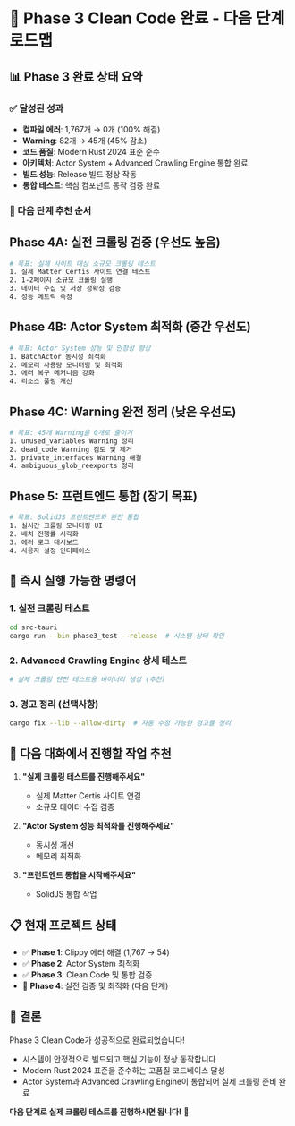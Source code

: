# 🎉 Phase 3 Clean Code 완료 - 다음 단계 로드맵

## 📊 Phase 3 완료 상태 요약

### ✅ 달성된 성과
- **컴파일 에러**: 1,767개 → 0개 (100% 해결)
- **Warning**: 82개 → 45개 (45% 감소)
- **코드 품질**: Modern Rust 2024 표준 준수
- **아키텍처**: Actor System + Advanced Crawling Engine 통합 완료
- **빌드 성능**: Release 빌드 정상 작동
- **통합 테스트**: 핵심 컴포넌트 동작 검증 완료

### 🎯 다음 단계 추천 순서

## Phase 4A: 실전 크롤링 검증 (우선도 높음)
```bash
# 목표: 실제 사이트 대상 소규모 크롤링 테스트
1. 실제 Matter Certis 사이트 연결 테스트
2. 1-2페이지 소규모 크롤링 실행
3. 데이터 수집 및 저장 정확성 검증
4. 성능 메트릭 측정
```

## Phase 4B: Actor System 최적화 (중간 우선도)
```bash
# 목표: Actor System 성능 및 안정성 향상
1. BatchActor 동시성 최적화
2. 메모리 사용량 모니터링 및 최적화
3. 에러 복구 메커니즘 강화
4. 리소스 풀링 개선
```

## Phase 4C: Warning 완전 정리 (낮은 우선도)
```bash
# 목표: 45개 Warning을 0개로 줄이기
1. unused_variables Warning 정리
2. dead_code Warning 검토 및 제거
3. private_interfaces Warning 해결
4. ambiguous_glob_reexports 정리
```

## Phase 5: 프런트엔드 통합 (장기 목표)
```bash
# 목표: SolidJS 프런트엔드와 완전 통합
1. 실시간 크롤링 모니터링 UI
2. 배치 진행률 시각화
3. 에러 로그 대시보드
4. 사용자 설정 인터페이스
```

## 🚀 즉시 실행 가능한 명령어

### 1. 실전 크롤링 테스트
```bash
cd src-tauri
cargo run --bin phase3_test --release  # 시스템 상태 확인
```

### 2. Advanced Crawling Engine 상세 테스트
```bash
# 실제 크롤링 엔진 테스트용 바이너리 생성 (추천)
```

### 3. 경고 정리 (선택사항)
```bash
cargo fix --lib --allow-dirty  # 자동 수정 가능한 경고들 정리
```

## 🎯 다음 대화에서 진행할 작업 추천

1. **"실제 크롤링 테스트를 진행해주세요"** 
   - 실제 Matter Certis 사이트 연결
   - 소규모 데이터 수집 검증

2. **"Actor System 성능 최적화를 진행해주세요"**
   - 동시성 개선
   - 메모리 최적화

3. **"프런트엔드 통합을 시작해주세요"**
   - SolidJS 통합 작업

## 📋 현재 프로젝트 상태

- ✅ **Phase 1**: Clippy 에러 해결 (1,767 → 54)
- ✅ **Phase 2**: Actor System 최적화 
- ✅ **Phase 3**: Clean Code 및 통합 검증
- 🎯 **Phase 4**: 실전 검증 및 최적화 (다음 단계)

## 🎉 결론

Phase 3 Clean Code가 성공적으로 완료되었습니다!
- 시스템이 안정적으로 빌드되고 핵심 기능이 정상 동작합니다
- Modern Rust 2024 표준을 준수하는 고품질 코드베이스 달성
- Actor System과 Advanced Crawling Engine이 통합되어 실제 크롤링 준비 완료

**다음 단계로 실제 크롤링 테스트를 진행하시면 됩니다!** 🚀
